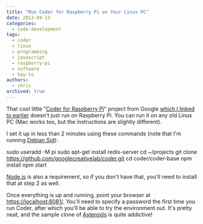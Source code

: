 ```yaml
---
title: "Run Coder for Raspberry Pi on Your Linux PC"
date: 2013-09-13
categories:
  - code-development
tags:
  - coder
  - linux
  - programming
  - javascript
  - raspberry-pi
  - software
  - how-to
authors:
  - chris
archived: true
---
```


That cool little "[Coder for Raspberry Pi](http://googlecreativelab.github.io/coder/)" project from Google [which I linked to earlier](/blog/coder-a-simple-way-to-make-web-stuff-on-raspberry-pi/ "Coder: A simple way to make web stuff on Raspberry Pi.") doesn't just run on Raspberry Pi. You can run it on any old Linux PC (Mac works too, but the instructions are slightly different).

I set it up in less than 2 minutes using these commands (note that I'm running [Debian Sid](http://www.debian.org "Debian")):

sudo useradd -M pi
sudo apt-get install redis-server
cd ~/projects
git clone https://github.com/googlecreativelab/coder.git
cd coder/coder-base
npm install
npm start

[Node.js](http://nodejs.org/ "Node.js") is also a requirement, so if you don't have that, you'll need to install that at step 2 as well.

Once everything is up and running, point your browser at [https://localhost:8081/](https://localhost:8081/). You'll need to specify a password the first time you run Coder, after which you'll be able to try the environment out. It's pretty neat, and the sample clone of [Asteroids](http://en.wikipedia.org/wiki/Asteroids_%28video_game%29 "Asteroids (video game)") is quite addictive!
